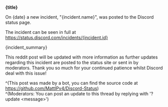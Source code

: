 **{title}**

On {date} a new incident, "{incident.name}", was posted to the Discord status page.

The incident can be seen in full at https://status.discord.com/incidents/{incident.id}

{incident_summary}

This reddit post will be updated with more information as further updates regarding this incident are posted to the status site or sent in by moderators.
Thank you so much for your continued patience whilst Discord deal with this issue!

^(This post was made by a bot, you can find the source code at https://github.com/MattIPv4/Discord-Status) \
^(Moderators: You can post an update to this thread by replying with '?update \<message\>')